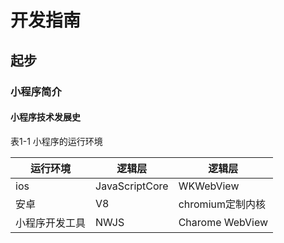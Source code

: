 # 开发指南

## 起步

### 小程序简介

#### 小程序技术发展史

表1-1 小程序的运行环境

| 运行环境 | 逻辑层 | 逻辑层 |
| ------------- | ------------- | ----- |
| ios    | JavaScriptCore  | WKWebView |
| 安卓 | V8 | chromium定制内核 |
| 小程序开发工具 | NWJS | Charome WebView |